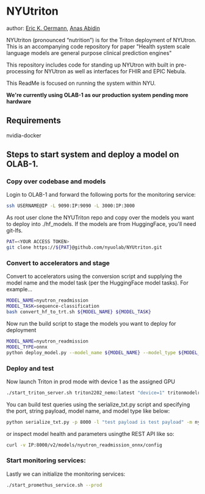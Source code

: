 # NYUtriton

author: [Eric K. Oermann](https://github.com/RespectableGlioma), [Anas Abidin](https://anaszain89.github.io/)

NYUtriton (pronounced “nutrition”) is for the Triton deployment of NYUtron. This is an accompanying code repository for paper "Health system scale language models are general purpose clinical prediction engines"

This repository includes code for standing up NYUtron with built in pre-processing for NYUtron as well as interfaces for FHIR and EPIC Nebula.

This ReadMe is focused on running the system within NYU.

**We're currently using OLAB-1 as our production system pending more hardware**

## Requirements
nvidia-docker

## Steps to start system and deploy a model on OLAB-1.

### Copy over codebase and models
Login to OLAB-1 and forward the following ports for the monitoring service:

```bash
ssh USERNAME@IP -L 9090:IP:9090 -L 3000:IP:3000
```

As root user clone the NYUTriton repo and copy over the models you want to deploy into ./hf_models. If the models are from HuggingFace, you'll need git-lfs.

```bash
PAT=<YOUR ACCESS TOKEN>
git clone https://${PAT}@github.com/nyuolab/NYUtriton.git
```

### Convert to accelerators and stage
Convert to accelerators using the conversion script and supplying the model name and the model task (per the HuggingFace model tasks). For example...
```bash
MODEL_NAME=nyutron_readmission
MODEL_TASK=sequence-classification
bash convert_hf_to_trt.sh ${MODEL_NAME} ${MODEL_TASK}
```

Now run the build script to stage the models you want to deploy for deployment
```bash
MODEL_NAME=nyutron_readmission
MODEL_TYPE=onnx
python deploy_model.py --model_name ${MODEL_NAME} --model_type ${MODEL_TYPE}
```

### Deploy and test
Now launch Triton in prod mode with device 1 as the assigned GPU
```bash
./start_triton_server.sh triton2202_nemo:latest "device=1" tritonmodelrepo --p #prod
```

You can build test queries using the serialize_txt.py script and specifying the port, string payload, model name, and model type like below:
```bash
python serialize_txt.py -p 8000 -l "test payload is test payload" -m nyutron_readmission -t onnx
```

or inspect model health and parameters usingthe REST API like so:
```bash
curl -v IP:8000/v2/models/nyutron_readmission_onnx/config
```

### Start monitoring services:
Lastly we can initialize the monitoring services:
```bash
./start_promethus_service.sh --prod
```